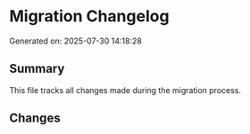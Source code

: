 # Migration Changelog

Generated on: 2025-07-30 14:18:28

## Summary
This file tracks all changes made during the migration process.

## Changes

